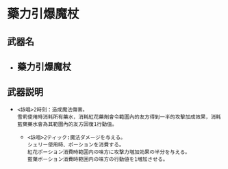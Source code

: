 # 藥力引爆魔杖
## 武器名
 - 藥力引爆魔杖
   - 

## 武器説明
 - ```
   <詠唱>2時刻：造成魔法傷害。
   雪莉使用時消耗所有藥水，消耗紅花藥劑會令範圍內的友方得到一半的攻擊加成效果，消耗藍葉藥水會為其範圍內的友方回復1行動值。 
   ```
   - ```
     <詠唱>2ティック:魔法ダメージを与える。
     シェリー使用時、ポーションを消費する。
     紅花ポーション消費時範囲内の味方に攻撃力増加効果の半分を与える。
     藍葉ポーション消費時範囲内の味方の行動値を1増加させる。
     ```
